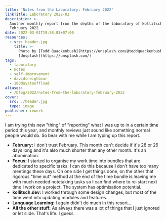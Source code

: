 ```yaml
---
title: 'Notes from the Laboratory: February 2022'
linkTitle: Laboratory 2022-02
description: >-
  Another monthly report from the depths of the laboratory of kollitsch.den -
  February 2022
date: 2022-03-01T19:58:03+07:00
resources:
  - src: header.jpg
    title: >-
      Photo by [Todd Quackenbush](https://unsplash.com/@toddquackenbush) via
      [Unsplash](https://unsplash.com/)
tags:
  - laboratory
  - notes
  - self-improvement
  - davidsneighbour
  - 100daystooffload
aliases:
  - /blog/2022/notes-from-the-laboratory-february-2022
cover:
  src: ./header.jpg
  type: image
publisher: rework
---
```


I am trying this new "thing" of "reporting" what I was up to in a certain time period this year, and monthly reviews just sound like something normal people would do. So bear with me while I am typing up this report.

* **February:** I don't trust February. This month can't decide if it's 28 or 29 days long and it's also much shorter than any other month. It's an abomination.
* **Focus:** I started to organise my work time into bundles that are dedicated to specific tasks. I can do this because I don't have too many meetings these days. On one side I get things done, on the other that rigorous "time out" method at the end of the time bundle is leaving me with much needed notetaking tasks so I can find where to re-start next time I work on a project. The system has optimisation potential.
* **kollitsch.dev:** I worked through some design changes, but most of the time went into updating modules and features.
* **Language Learning:** I again didn't do much in this resort…
* **All the other stuff:** As always there was a lot of things that I just ignored or let slide. That's life. I guess.
